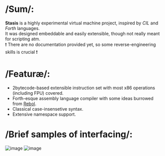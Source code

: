 # /Sum/:
__Stasis__ is a highly experimental virtual machine project, inspired by _CIL_ and _Forth_ languages.  
It was designed embeddable and easily extensible, though not really meant for scripting atm.  
❗ There are no documentation provided yet, so some reverse-engineering skills is crucial ❗ 

# /Featuræ/:
* 2bytecode-based extensible instruction set with most x86 operations (including FPU) covered.
* Forth-esque assembly language compiler with some ideas burrowed from [Rebol](http://www.rebol.com/).
* Classical case-insensetive syntax.
* Extensive namespace support.

# /Brief samples of interfacing/:
![image](https://user-images.githubusercontent.com/8768470/46802627-88c88100-cd66-11e8-9a8d-96669f399293.png)
![image](https://user-images.githubusercontent.com/8768470/46802748-eb218180-cd66-11e8-91a7-8c290100a891.png)
